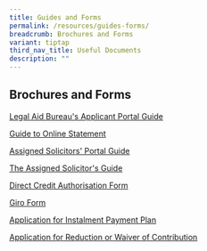 ```yaml
---
title: Guides and Forms
permalink: /resources/guides-forms/
breadcrumb: Brochures and Forms
variant: tiptap
third_nav_title: Useful Documents
description: ""
---
```

<h2>Brochures and Forms</h2>
<p><a href="/files/LAB_AP_Portal_Guide.pdf" rel="noopener noreferrer nofollow" target="_blank">Legal Aid Bureau's Applicant Portal Guide</a>
<br>
</p>
<p><a href="/files/Guide_to_Online_Statement.pdf" rel="noopener noreferrer nofollow" target="_blank">Guide to Online Statement</a>
</p>
<p><a href="/files/AS-Portal-Guide.pdf" rel="noopener noreferrer nofollow" target="_blank">Assigned Solicitors' Portal Guide</a>
<br>
</p>
<p><a href="/files/The-Assigned-Solicitor-Guide.pdf" rel="noopener noreferrer nofollow" target="_blank">The Assigned Solicitor's Guide</a>
<br>
</p>
<p><a href="/files/DCA-Form.pdf" rel="noopener noreferrer nofollow" target="_blank">Direct Credit Authorisation Form</a>
<br>
</p>
<p><a href="/files/Giro-form.pdf" rel="noopener noreferrer nofollow" target="_blank">Giro Form</a>
<br>
</p>
<p><a href="/files/application_for_instalment_payment_plan.pdf" rel="noopener noreferrer nofollow" target="_blank">Application for Instalment Payment Plan</a>
<br>
</p>
<p><a href="/files/application_for_reduction_or_waiver_of_contribution.pdf" rel="noopener noreferrer nofollow" target="_blank">Application for Reduction or Waiver of Contribution</a>
<br>
</p>